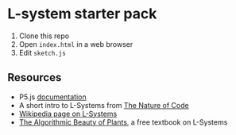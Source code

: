 # L-system starter pack

1. Clone this repo
2. Open `index.html` in a web browser
3. Edit `sketch.js`

## Resources

- P5.js [documentation](https://p5js.org/reference/) 
- A short intro to L-Systems from [The Nature of Code](http://natureofcode.com/book/chapter-8-fractals/#86-l-systems) 
- [Wikipedia page on L-Systems](https://en.wikipedia.org/wiki/L-system)
- [The Algorithmic Beauty of Plants](http://algorithmicbotany.org/papers/#abop),
    a free textbook on L-Systems
